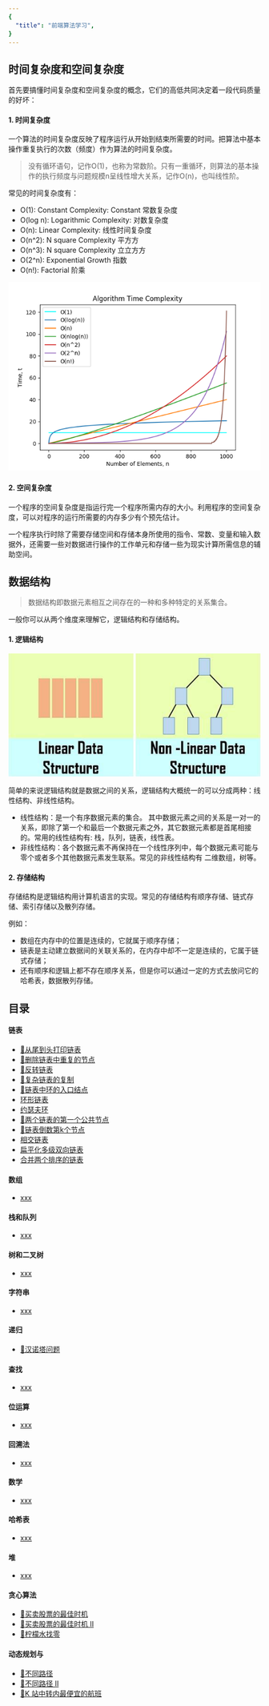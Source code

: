 ```yaml
---
{
  "title": "前端算法学习",
}
---
```


## 时间复杂度和空间复杂度

首先要搞懂时间复杂度和空间复杂度的概念，它们的高低共同决定着一段代码质量的好坏：

#### 1. 时间复杂度

一个算法的时间复杂度反映了程序运行从开始到结束所需要的时间。把算法中基本操作重复执行的次数（频度）作为算法的时间复杂度。

> 没有循环语句，记作O(1)，也称为常数阶。只有一重循环，则算法的基本操作的执行频度与问题规模n呈线性增大关系，记作O(n)，也叫线性阶。

常见的时间复杂度有：
- O(1): Constant Complexity: Constant 常数复杂度
- O(log n): Logarithmic Complexity: 对数复杂度
- O(n): Linear Complexity: 线性时间复杂度
- O(n^2): N square Complexity 平⽅方
- O(n^3): N square Complexity ⽴立⽅方
- O(2^n): Exponential Growth 指数
- O(n!): Factorial 阶乘

![Time-Complexity](./images/Time-Complexity.png)

#### 2. 空间复杂度

一个程序的空间复杂度是指运行完一个程序所需内存的大小。利用程序的空间复杂度，可以对程序的运行所需要的内存多少有个预先估计。

一个程序执行时除了需要存储空间和存储本身所使用的指令、常数、变量和输入数据外，还需要一些对数据进行操作的工作单元和存储一些为现实计算所需信息的辅助空间。



## 数据结构

> 数据结构即数据元素相互之间存在的一种和多种特定的关系集合。


一般你可以从两个维度来理解它，逻辑结构和存储结构。

#### 1. 逻辑结构

![数据结构的逻辑结构](./images/structure-two-type.png)

简单的来说逻辑结构就是数据之间的关系，逻辑结构大概统一的可以分成两种：线性结构、非线性结构。

- 线性结构：是一个有序数据元素的集合。 其中数据元素之间的关系是一对一的关系，即除了第一个和最后一个数据元素之外，其它数据元素都是首尾相接的。常用的线性结构有: 栈，队列，链表，线性表。
- 非线性结构：各个数据元素不再保持在一个线性序列中，每个数据元素可能与零个或者多个其他数据元素发生联系。常见的非线性结构有 二维数组，树等。

#### 2. 存储结构

存储结构是逻辑结构用计算机语言的实现。常见的存储结构有顺序存储、链式存储、索引存储以及散列存储。

例如：
- 数组在内存中的位置是连续的，它就属于顺序存储；
- 链表是主动建立数据间的关联关系的，在内存中却不一定是连续的，它属于链式存储；
- 还有顺序和逻辑上都不存在顺序关系，但是你可以通过一定的方式去放问它的哈希表，数据散列存储。


## 目录

#### 链表

 - [:100:从尾到头打印链表](/Algorithm/Linked-List/print-from-tail-to-head)
 - [:100:删除链表中重复的节点](/Algorithm/Linked-List/delete-repeat-node)
 - [:100:反转链表](/Algorithm/Linked-List/reverse-linked-list)
 - [:100:复杂链表的复制](/Algorithm/Linked-List/copy-complicated-linked-list)
 - [:100:链表中环的入口结点](/Algorithm/Linked-List/entry-node-of-loop)
 - [环形链表](/Algorithm/Linked-List/deep-clone)
 - [约瑟夫环](/Algorithm/Linked-List/deep-clone)
 - [:100:两个链表的第一个公共节点](/Algorithm/Linked-List/find-first-common-node)
 - [:100:链表倒数第k个节点](/Algorithm/Linked-List/find-Kth-to-tail)
 - [相交链表](/Algorithm/Linked-List/deep-clone)
 - [扁平化多级双向链表](/Algorithm/Linked-List/deep-clone)
 - [合并两个排序的链表](/Algorithm/Linked-List/deep-clone)

#### 数组
  - [xxx](/Algorithm/Array/deep-clone)

#### 栈和队列
  - [xxx](/Algorithm/Stack-and-Queue/deep-clone)

#### 树和二叉树
  - [xxx](/Algorithm/Tree-and-Binary-Tree/deep-clone)

#### 字符串
  - [xxx](/Algorithm/String/deep-clone)

#### 递归
  - [:100:汉诺塔问题](/Algorithm/Recursion/hanota.md)

#### 查找
  - [xxx](/Algorithm/Search/deep-clone)

#### 位运算
  - [xxx](/Algorithm/Bitwise/deep-clone)

#### 回溯法
  - [xxx](/Algorithm/Backtracking/deep-clone)

#### 数学
  - [xxx](/Algorithm/Math/deep-clone)

#### 哈希表
  - [xxx](/Algorithm/Hashtable/deep-clone)

#### 堆
  - [xxx](/Algorithm/Heap/deep-clone)

#### 贪心算法
  - [:100:买卖股票的最佳时机](./Greedy/maxProfit.md)
  - [:100:买卖股票的最佳时机 II](./Greedy/maxProfit2.md)
  - [:100:柠檬水找零](./Greedy/lemonadeChange.md)

#### 动态规划与
  - [:100:不同路径](/Algorithm/Dynamic-Programming/uniquePaths.md)
  - [:100:不同路径 II](/Algorithm/Dynamic-Programming/uniquePaths2.md)
  - [:100:K 站中转内最便宜的航班](/Algorithm/Dynamic-Programming/within-k-stops/)
